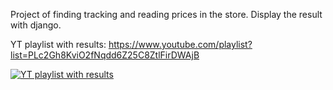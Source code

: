 Project of finding tracking and reading prices in the store. Display the result with django.

YT playlist with results: https://www.youtube.com/playlist?list=PLc2Gh8KviO2fNqdd6Z25C8ZtlFirDWAjB

[![YT playlist with results](https://www.youtube.com/playlist?list=PLc2Gh8KviO2fNqdd6Z25C8ZtlFirDWAjB)](https://www.youtube.com/playlist?list=PLc2Gh8KviO2fNqdd6Z25C8ZtlFirDWAjB)
